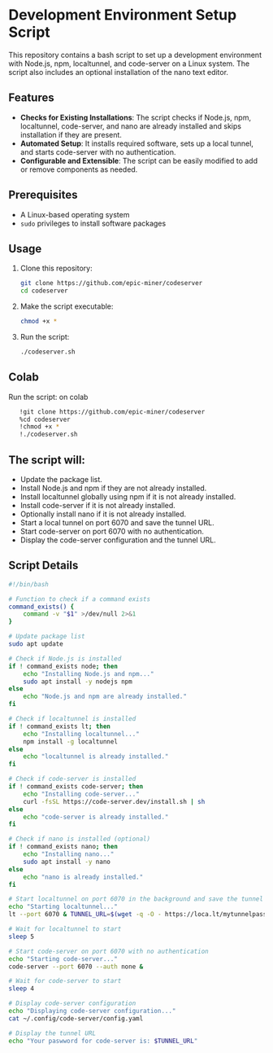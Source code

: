 # Development Environment Setup Script

This repository contains a bash script to set up a development environment with Node.js, npm, localtunnel, and code-server on a Linux system. The script also includes an optional installation of the nano text editor.

## Features

- **Checks for Existing Installations**: The script checks if Node.js, npm, localtunnel, code-server, and nano are already installed and skips installation if they are present.
- **Automated Setup**: It installs required software, sets up a local tunnel, and starts code-server with no authentication.
- **Configurable and Extensible**: The script can be easily modified to add or remove components as needed.

## Prerequisites

- A Linux-based operating system
- `sudo` privileges to install software packages

## Usage

1. Clone this repository:
    ```sh
    git clone https://github.com/epic-miner/codeserver
    cd codeserver
    ```

2. Make the script executable:
    ```sh
    chmod +x *
    ```

3. Run the script:
    ```sh
    ./codeserver.sh
    ```
## Colab
 Run the script: on colab

 ```sh
    !git clone https://github.com/epic-miner/codeserver
    %cd codeserver
    !chmod +x *
    !./codeserver.sh

  ```
##  The script will:
- Update the package list.
- Install Node.js and npm if they are not already installed.
- Install localtunnel globally using npm if it is not already installed.
- Install code-server if it is not already installed.
- Optionally install nano if it is not already installed.
- Start a local tunnel on port 6070 and save the tunnel URL.
- Start code-server on port 6070 with no authentication.
- Display the code-server configuration and the tunnel URL.

## Script Details

```bash
#!/bin/bash

# Function to check if a command exists
command_exists() {
    command -v "$1" >/dev/null 2>&1
}

# Update package list
sudo apt update

# Check if Node.js is installed
if ! command_exists node; then
    echo "Installing Node.js and npm..."
    sudo apt install -y nodejs npm
else
    echo "Node.js and npm are already installed."
fi

# Check if localtunnel is installed
if ! command_exists lt; then
    echo "Installing localtunnel..."
    npm install -g localtunnel
else
    echo "localtunnel is already installed."
fi

# Check if code-server is installed
if ! command_exists code-server; then
    echo "Installing code-server..."
    curl -fsSL https://code-server.dev/install.sh | sh
else
    echo "code-server is already installed."
fi

# Check if nano is installed (optional)
if ! command_exists nano; then
    echo "Installing nano..."
    sudo apt install -y nano
else
    echo "nano is already installed."
fi

# Start localtunnel on port 6070 in the background and save the tunnel URL
echo "Starting localtunnel..."
lt --port 6070 & TUNNEL_URL=$(wget -q -O - https://loca.lt/mytunnelpassword)

# Wait for localtunnel to start
sleep 5

# Start code-server on port 6070 with no authentication
echo "Starting code-server..."
code-server --port 6070 --auth none &

# Wait for code-server to start
sleep 4

# Display code-server configuration
echo "Displaying code-server configuration..."
cat ~/.config/code-server/config.yaml

# Display the tunnel URL
echo "Your paswword for code-server is: $TUNNEL_URL"

